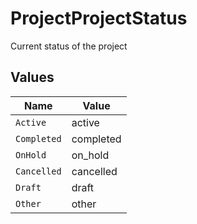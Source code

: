# ProjectProjectStatus

Current status of the project


## Values

| Name        | Value       |
| ----------- | ----------- |
| `Active`    | active      |
| `Completed` | completed   |
| `OnHold`    | on_hold     |
| `Cancelled` | cancelled   |
| `Draft`     | draft       |
| `Other`     | other       |